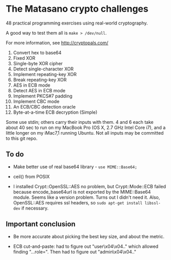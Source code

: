 The Matasano crypto challenges
========

48 practical programming exercises using real-world cryptography.

A good way to test them all is `make > /dev/null`.

For more information, see http://cryptopals.com/

1. Convert hex to base64
2. Fixed XOR
3. Single-byte XOR cipher
4. Detect single-character XOR
5. Implement repeating-key XOR
6. Break repeating-key XOR
7. AES in ECB mode
8. Detect AES in ECB mode
9. Implement PKCS#7 padding
10. Implement CBC mode
11. An ECB/CBC detection oracle
12. Byte-at-a-time ECB decryption (Simple) 

Some use stdin; others carry their inputs with them. 4 and 6 each take
about 40 sec to run on my MacBook Pro (OS X, 2.7 GHz Intel Core i7),
and a little longer on my iMac7,1 running Ubuntu. Not all inputs may
be committed to this git repo.

To do
----
* Make better use of real base64 library - `use MIME::Base64;`
* ceil() from POSIX

* I installed Crypt::OpenSSL::AES no problem, but Crypt::Mode::ECB
  failed because encode_base64url is not exported by the MIME::Base64
  module. Seems like a version problem. Turns out I didn't need it.
  Also, OpenSSL::AES requires ssl headers, so `sudo apt-get install
  libssl-dev` if necessary.

Important conclusion
--------
* Be more accurate about picking the best key size, and about the metric.

* ECB cut-and-paste: had to figure out "user\x04\x04.." which allowed
  finding "...role=". Then had to figure out "admin\x04\x04.."


